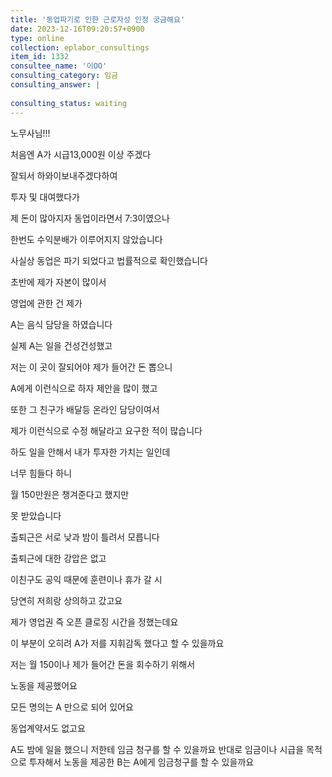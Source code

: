 ```yaml
---
title: '동업파기로 인한 근로자성 인정 궁금해요'
date: 2023-12-16T09:20:57+0900
type: online
collection: eplabor_consultings
item_id: 1332
consultee_name: '이OO'
consulting_category: 임금
consulting_answer: |
    
consulting_status: waiting
---
```


노무사님!!! 


처음엔 A가 시급13,000원 이상 주겠다 

잘되서 하와이보내주겠다하여 

투자 및 대여했다가 

제 돈이 많아지자 동업이라면서 7:3이였으나 

한번도 수익분배가 이루어지지 않았습니다 

사실상 동업은 파기 되었다고 법률적으로 확인했습니다 


초반에 제가 자본이 많이서 

영업에 관한 건 제가 

A는 음식 담당을 하였습니다 


실제 A는 일을 건성건성했고 

저는 이 곳이 잘되어야 제가 들어간 돈 뽑으니 

A에게 이런식으로 하자 제안을 많이 했고 

또한 그 친구가 배달등 온라인 담당이여서 

제가 이런식으로 수정 해달라고 요구한 적이 많습니다 


하도 일을 안해서 내가 투자한 가치는 일인데 

너무 힘들다 하니 

월 150만원은 챙겨준다고 했지만 

못 받았습니다 


출퇴근은 서로 낮과 밤이 틀려서 모릅니다 

출퇴근에 대한 강압은 없고 

이친구도 공익 때문에 훈련이나 휴가 갈 시 

당연히 저희랑 상의하고 갔고요 


제가 영업권 즉 오픈 클로징 시간을 정했는데요 

이 부분이 오히려 A가 저를 지휘감독 했다고 할 수 있을까요


저는 월 150이나 제가 들어간 돈을 회수하기 위해서 

노동을 제공했어요 


모든 명의는 A 만으로 되어 있어요 

동업계약서도 없고요 


A도 밤에 일을 했으니 저한테 임금 청구를 할 수 있을까요 
반대로 임금이나 시급을 목적으로 투자해서 노동을 제공한 B는 A에게 임금청구를 할 수 있을까요
